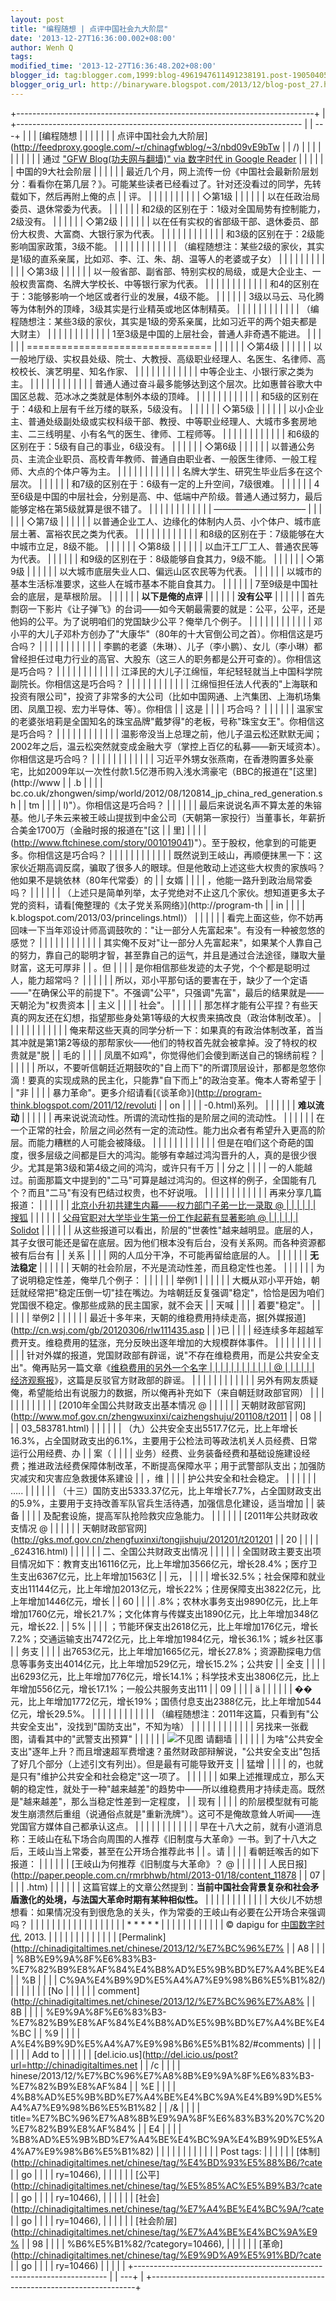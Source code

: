 ```yaml
---
layout: post
title: "编程随想 | 点评中国社会九大阶层"
date: '2013-12-27T16:36:00.002+08:00'
author: Wenh Q
tags:
modified_time: '2013-12-27T16:36:48.202+08:00'
blogger_id: tag:blogger.com,1999:blog-4961947611491238191.post-1905040540836312880
blogger_orig_url: http://binaryware.blogspot.com/2013/12/blog-post_27.html
---
```


+--------------------------------------------------------------------------+
| +----------------------------------------------------------------------- |
| ---+                                                                     |
| | [编程随想 |                                                              | |
|                                                                          |
| | 点评中国社会九大阶层](http://feedproxy.google.com/~r/chinagfwblog/~3/nbd09vE9bTw |
| /) |                                                                     |
| |                                                                        |
|    |                                                                     |
| | 通过 ["GFW Blog(功夫网与翻墙)" via 数字时代 in Google Reader]()          | |
|                                                                          |
| | 中国的9大社会阶层                                                       | |
|                                                                          |
| | 最近几个月，网上流传一份《中国社会最新阶层划分：看看你在第几层？》。可能某些读者已经看过了。针对还没看过的同学，先转载如下，然后再附上俺的点 |
| 评。 |                                                                   |
| |                                                                       |
|    |                                                                     |
| | ◇第1级                                                                  |
|  |                                                                       |
| | 以在任政治局委员、退休常委为代表。                                      | |
|                                                                          |
| |  和2级的区别在于：1级对全国局势有控制能力，2级没有。                    | |
|                                                                          |
| | ◇第2级                                                                  |
|  |                                                                       |
| | 以在任有实权的省部级干部、退休委员、部份大权贵、大富商、大银行家为代表。 | |
|                                                                          |
| |                                                                        |
|    |                                                                     |
| |  和3级的区别在于：2级能影响国家政策，3级不能。                          | |
|                                                                          |
| |                                                                        |
|    |                                                                     |
| | （编程随想注：某些2级的家伙，其实是1级的直系亲属，比如邓、李、江、朱、胡、温等人的老婆或子女） | |
|                                                                          |
| |                                                                        |
|    |                                                                     |
| | ◇第3级                                                                  |
|  |                                                                       |
| | 以一般省部、副省部、特别实权的局级，或是大企业主、一般权贵富商、名牌大学校长、中等银行家为代表。 | |
|                                                                          |
| |                                                                        |
|    |                                                                     |
| |  和4的区别在于：3能够影响一个地区或者行业的发展，4级不能。              | |
|                                                                          |
| |  3级以马云、马化腾等为体制外的顶峰，3级其实是行业精英或地区体制精英。   | |
|                                                                          |
| |                                                                        |
|    |                                                                     |
| | （编程随想注：某些3级的家伙，其实是1级的旁系亲属，比如习近平的两个姐夫都是大财主） | |
|                                                                          |
| |                                                                        |
|    |                                                                     |
| | 1至3级是中国的上层社会，普通人非奇遇不能进。                            | |
|                                                                          |
| | ================================                                      |
|    |                                                                     |
| | ◇第4级                                                                  |
|  |                                                                       |
| | 以一般地厅级、实权县处级、院士、大教授、高级职业经理人、名医生、名律师、高校校长、演艺明星、知名作家、 | |
|                                                                          |
| |                                                                        |
|    |                                                                     |
| | 中等企业主、小银行家之类为主。                                          | |
|                                                                          |
| |                                                                        |
|    |                                                                     |
| | 普通人通过奋斗最多能够达到这个层次。比如惠普谷歌大中国区总裁、范冰冰之类就是体制外本级的顶峰。 | |
|                                                                          |
| |                                                                        |
|    |                                                                     |
| |  和5级的区别在于：4级和上层有千丝万缕的联系，5级没有。                  | |
|                                                                          |
| | ◇第5级                                                                  |
|  |                                                                       |
| | 以小企业主、普通处级副处级或实权科级干部、教授、中等职业经理人、大城市多套房地主、二三线明星、小有名气的医生、律师、工程师等。 | |
|                                                                          |
| |                                                                        |
|    |                                                                     |
| |  和6级的区别在于：5级有自己的事业，6级没有。                            | |
|                                                                          |
| | ◇第6级                                                                  |
|  |                                                                       |
| | 以普通公务员、主流企业职员、高校青年教师、普通自由职业者、一般医生律师、一般工程师、大点的个体户等为主。 | |
|                                                                          |
| |                                                                        |
|    |                                                                     |
| |  名牌大学生、研究生毕业后多在这个层次。                                 | |
|                                                                          |
| |  和7级的区别在于：6级有一定的上升空间，7级很难。                        | |
|                                                                          |
| | 4至6级是中国的中层社会，分别是高、中、低端中产阶级。普通人通过努力，最后能够定格在第5级就算是很不错了。 | |
|                                                                          |
| |                                                                        |
|    |                                                                     |
| | ——————————–                                                           |
|    |                                                                     |
| | ◇第7级                                                                  |
|  |                                                                       |
| | 以普通企业工人、边缘化的体制内人员、小个体户、城市底层土著、富裕农民之类为代表。 | |
|                                                                          |
| |                                                                        |
|    |                                                                     |
| |  和8级的区别在于：7级能够在大中城市立足，8级不能。                      | |
|                                                                          |
| | ◇第8级                                                                  |
|  |                                                                       |
| | 以血汗工厂工人、普通农民等为代表。                                      | |
|                                                                          |
| |  和9级的区别在于：8级能够自食其力，9级不能。                            | |
|                                                                          |
| | ◇第9级                                                                  |
|  |                                                                       |
| | 以大城市底层失业人口、偏远山区农民等为代表。                            | |
|                                                                          |
| |  以城市的基本生活标准要求，这些人在城市基本不能自食其力。               | |
|                                                                          |
| | 7至9级是中国社会的底层，是草根阶层。                                    | |
|                                                                          |
| | **以下是俺的点评**                                                      | |
|                                                                          |
| | **没有公平**                                                            | |
|                                                                          |
| | 首先剽窃一下影片《让子弹飞》的台词——如今天朝最需要的就是：公平，公平，还是他妈的公平。为了说明咱们的党国缺少公平？俺举几个例子。 | |
|                                                                          |
| |                                                                        |
|    |                                                                     |
| | 邓小平的大儿子邓朴方创办了"大康华"（80年的十大官倒公司之首）。你相信这是巧合吗？ | |
|                                                                          |
| |                                                                        |
|    |                                                                     |
| | 李鹏的老婆（朱琳）、儿子（李小鹏）、女儿（李小琳）都曾经担任过电力行业的高官、大股东（这三人的职务都是公开可查的）。你相信这是巧合吗？ | |
|                                                                          |
| |                                                                        |
|    |                                                                     |
| | 江泽民的大儿子江绵恒，年纪轻轻就当上中国科学院副院长。你相信这是巧合吗？ | |
|                                                                          |
| |                                                                        |
|    |                                                                     |
| | 江绵恒担任法人代表的"上海联和投资有限公司"，投资了非常多的大公司（比如中国网通、上汽集团、上海机场集团、凤凰卫视、宏力半导体、等）。你相信 |
| 这是 |                                                                   |
| | 巧合吗？                                                                | |
|                                                                          |
| | 温家宝的老婆张培莉是全国知名的珠宝品牌"戴梦得"的老板，号称"珠宝女王"。你相信这是巧合吗？ | |
|                                                                          |
| |                                                                        |
|    |                                                                     |
| | 温影帝没当上总理之前，他儿子温云松还默默无闻；2002年之后，温云松突然就变成金融大亨（掌控上百亿的私募——新天域资本）。你相信这是巧合吗？ |
|  |                                                                      |
| |                                                                        |
|    |                                                                     |
| | 习近平外甥女张燕南，在香港购置多处豪宅，比如2009年以一次性付款1.5亿港币购入浅水湾豪宅（BBC的报道在"[这里](http://www |
| .b |                                                                     |
| | bc.co.uk/zhongwen/simp/world/2012/08/120814_jp_china_red_generation.sh |
| tm |                                                                     |
| | l)"）。你相信这是巧合吗？                                               | |
|                                                                          |
| | 最后来说说名声不算太差的朱镕基。他儿子朱云来被王岐山提拔到中金公司（天朝第一家投行）当董事长，年薪折合美金1700万（金融时报的报道在"[这 |
| 里] |                                                                    |
| | (http://www.ftchinese.com/story/001019041)"）。至于股权，他拿到的可能更多。你相信这是巧合吗？  |
| |                                                                        |
| |                                                                        |
|    |                                                                     |
| | 既然说到王岐山，再顺便抹黑一下：这家伙近期高调反腐，骗取了很多人的眼球。但是他敢动上述这些大权贵的家族吗？他如果不是姚依林（80年代常委）的 |
| 女婿 |                                                                   |
| | ，他能一路升到政治局常委吗？                                            | |
|                                                                          |
| | （上述只是简单列举，太子党绝对不止这几个家伙。想知道更多太子党的资料，请看[俺整理的《太子党关系网络》](http://program-th |
| in |                                                                     |
| | k.blogspot.com/2013/03/princelings.html)）                             |
|   |                                                                      |
| | 看完上面这些，你不妨再回味一下当年邓设计师高调鼓吹的："让一部分人先富起来"。有没有一种被忽悠的感觉？ | |
|                                                                          |
| |                                                                        |
|    |                                                                     |
| | 其实俺不反对"让一部分人先富起来"，如果某个人靠自己的努力，靠自己的聪明才智，甚至靠自己的运气，并且是通过合法途径，赚取大量财富，这无可厚非 |
| 。但 |                                                                   |
| | 是你相信那些发迹的太子党，个个都是聪明过人，能力超常吗？                | |
|                                                                          |
| | 所以，邓小平那句话的要害在于，缺少了一个定语——"在确保公平的前提下"。不强调"公平"，只强调"先富"，最后的结果就是——天朝沦为"权贵资本 |
| 主义 |                                                                   |
| | 社会"。                                                                  |
| |                                                                        |
| | 那怎样才能有公平捏？有些天真的网友还在幻想，指望那些身处第1等级的大权贵来搞改良（政治体制改革）。 | |
|                                                                          |
| |                                                                        |
|    |                                                                     |
| | 俺来帮这些天真的同学分析一下：如果真的有政治体制改革，首当其冲就是第1第2等级的那帮家伙——他们的特权首先就会被拿掉。没了特权的权贵就是"脱 |
| 毛的 |                                                                   |
| | 凤凰不如鸡"，你觉得他们会傻到断送自己的锦绣前程？                       | |
|                                                                          |
| | 所以，不要听信朝廷近期鼓吹的"自上而下"的所谓顶层设计，那都是忽悠你滴！要真的实现成熟的民主化，只能靠"自下而上"的政治变革。俺本人寄希望于 |
| "非 |                                                                    |
| | 暴力革命"。更多介绍请看[《谈革命》](http://program-think.blogspot.com/2011/12/revoluti |
| on |                                                                     |
| | -0.html)系列。                                                           |
| |                                                                        |
| | **难以流动**                                                            | |
|                                                                          |
| | 再来说说流动性。所谓的流动性指的是阶层之间的流动性。                    | |
|                                                                          |
| | 在一个正常的社会，阶层之间必然有一定的流动性。能力出众者有希望升入更高的阶层。而能力糟糕的人可能会被降级。 | |
|                                                                          |
| |                                                                        |
|    |                                                                     |
| | 但是在咱们这个奇葩的国度，很多层级之间都是巨大的鸿沟。能够有幸越过鸿沟晋升的人，真的是很少很少。尤其是第3级和第4级之间的鸿沟，或许只有千万 |
| 分之 |                                                                   |
| | 一的人能越过。前面那篇文中提到的"二马"可算是越过鸿沟的。但这样的例子，全国能有几个？而且"二马"有没有巴结过权贵，也不好说哦。 | |
|                                                                          |
| |                                                                        |
|    |                                                                     |
| | 再来分享几篇报道：                                                      | |
|                                                                          |
| | [北京小升初共建生内幕——权力部门子弟一比一录取 @                          | |
|                                                                          |
| | 搜狐](http://news.sohu.com/20120901/n352071543.shtml)                   |
|  |                                                                       |
| | [父母官职对大学毕业生第一份工作起薪有显著影响 @                          | |
|                                                                          |
| | Solidot](http://science.solidot.org/article.pl?sid=12/09/06/073220)   |
|    |                                                                     |
| | 从这些报道可以看出，阶层的"世袭性"越来越明显。底层的人，其子女很可能还是留在底层。因为他们根本没有后台，没有关系网。而各种资源都被有后台有 |
| 关系 |                                                                   |
| | 网的人瓜分干净，不可能再留给底层的人。                                  | |
|                                                                          |
| | **无法稳定**                                                            | |
|                                                                          |
| | 天朝的社会阶层，不光是流动性差，而且稳定性也差。                        | |
|                                                                          |
| | 为了说明稳定性差，俺举几个例子：                                        | |
|                                                                          |
| | 举例1                                                                   |
|  |                                                                       |
| | 大概从邓小平开始，朝廷就经常把"稳定压倒一切"挂在嘴边。为啥朝廷反复强调"稳定"，恰恰是因为咱们党国很不稳定。像那些成熟的民主国家，就不会天 |
| 天喊 |                                                                   |
| | 着要"稳定"。                                                            | |
|                                                                          |
| | 举例2                                                                   |
|  |                                                                       |
| | 最近十多年来，天朝的维稳费用持续走高，据[外媒报道](http://cn.wsj.com/gb/20120306/rlw111435.asp |
| )已 |                                                                    |
| | 经连续多年超越军费开支。维稳费用的猛涨，充分反映出逐年增加的大规模群体事件。 | |
|                                                                          |
| |                                                                        |
|    |                                                                     |
| | 针对外媒的报道，党国财政部有辟谣，说"不存在维稳费用，而是公共安全支出"。俺再贴另一篇文章《[维稳费用的另外一个名字 | |
|                                                                          |
| |                                                                        |
|    |                                                                     |
| | @                                                                      |
|    |                                                                     |
| | 经济观察报](http://www.eeo.com.cn/2011/1115/215727.shtml)》，这篇是反驳官方财政部的辟谣。  |
| |                                                                        |
| |                                                                        |
|    |                                                                     |
| | 另外有网友质疑俺，希望能给出有说服力的数据，所以俺再补充如下（来自朝廷财政部官网） | |
|                                                                          |
| |                                                                        |
|    |                                                                     |
| | [2010年全国公共财政支出基本情况 @                                        | |
|                                                                          |
| | 天朝财政部官网](http://www.mof.gov.cn/zhengwuxinxi/caizhengshuju/201108/t2011 |
| 08 |                                                                     |
| | 03_583781.html)                                                       |
|    |                                                                     |
| | （九）公共安全支出5517.7亿元，比上年增长16.3%，占全国财政支出的6.1%，主要用于公检法司等政法机关人员经费、日常运行公用经费、办 |
| 案（ |                                                                   |
| | 业务）经费、业务装备经费和基础设施建设经费；推进政法经费保障体制改革，不断提高保障水平；用于武警部队支出；加强防灾减灾和灾害应急救援体系建设 |
| ，维 |                                                                   |
| | 护公共安全和社会稳定。                                                  | |
|                                                                          |
| |  …..                                                                  |
|    |                                                                     |
| | （十三）国防支出5333.37亿元，比上年增长7.7%，占全国财政支出的5.9%，主要用于支持改善军队官兵生活待遇，加强信息化建设，适当增加 |
| 装备 |                                                                   |
| | 及配套设施，提高军队抢险救灾应急能力。                                  | |
|                                                                          |
| | [2011年公共财政收支情况 @                                                | |
|                                                                          |
| | 天朝财政部官网](http://gks.mof.gov.cn/zhengfuxinxi/tongjishuju/201201/t201201 |
| 20 |                                                                     |
| | _624316.html)                                                         |
|    |                                                                     |
| | 二、全国公共财政支出情况                                                | |
|                                                                          |
| | 全国财政主要支出项目情况如下：教育支出16116亿元，比上年增加3566亿元，增长28.4%；医疗卫生支出6367亿元，比上年增加1563亿 |
| 元， |                                                                   |
| | 增长32.5%；社会保障和就业支出11144亿元，比上年增加2013亿元，增长22%；住房保障支出3822亿元，比上年增加1446亿元，增长 |
| 60 |                                                                     |
| | .8%；农林水事务支出9890亿元，比上年增加1760亿元，增长21.7%；文化体育与传媒支出1890亿元，比上年增加348亿元，增长22. |
| 5% |                                                                     |
| | ；节能环保支出2618亿元，比上年增加176亿元，增长7.2%；交通运输支出7472亿元，比上年增加1984亿元，增长36.1%；城乡社区事 |
| 务支 |                                                                   |
| | 出7653亿元，比上年增加1665亿元，增长27.8%；资源勘探电力信息等事务支出4014亿元，比上年增加529亿元，增长15.2%；公共安 |
| 全支 |                                                                   |
| | 出6293亿元，比上年增加776亿元，增长14.1%；科学技术支出3806亿元，比上年增加556亿元，增长17.1%；一般公共服务支出111 |
| 09 |                                                                     |
| | ä                                                                      |
|    |                                                                     |
| | ��元，比上年增加1772亿元，增长19%；国债付息支出2388亿元，比上年增加544亿元，增长29.5%。 | |
|                                                                          |
| |                                                                        |
|    |                                                                     |
| | （编程随想注：2011年这篇，只看到有"公共安全支出"，没找到"国防支出"，不知为啥） | |
|                                                                          |
| |                                                                        |
|    |                                                                     |
| | 另找来一张截图，请看其中的"武警支出预算"                                | |
|                                                                          |
| | ![不见图 请翻墙](http://photocdn.sohu.com/20130327/Img370501349.jpg)    | |
|                                                                          |
| | 为啥"公共安全支出"逐年上升？而且增速超军费增速？虽然财政部辩解说，"公共安全支出"包括了好几个部分（上述引文有列出）。但是最有可能导致开支 |
| 猛增 |                                                                   |
| | 的，也就是只有"维护公共安全和社会稳定"这一项了。                        | |
|                                                                          |
| | 如果上述推理成立，那么天朝的稳定性，就处于一种"越来越差"的趋势中——所以维稳费用才持续走高。既然是"越来越差"，那么当稳定性差到一定程度， |
| 现有 |                                                                   |
| | 的阶层模型就有可能发生崩溃然后重组（说通俗点就是"重新洗牌"）。这可不是俺故意耸人听闻——连党国官方媒体自己都承认这点。 | |
|                                                                          |
| |                                                                        |
|    |                                                                     |
| | 早在十八大之前，就有小道消息称：王岐山在私下场合向周围的人推荐《旧制度与大革命》一书。到了十八大之后，王岐山当上常委，甚至在公开场合推荐此书 |
| 。请 |                                                                   |
| | 看朝廷喉舌的如下报道：                                                  | |
|                                                                          |
| | [王岐山为何推荐《旧制度与大革命》？ @                                    | |
|                                                                          |
| | 人民日报](http://paper.people.com.cn/rmrbhwb/html/2013-01/18/content_11878 |
| 07 |                                                                     |
| | .htm)                                                                 |
|    |                                                                     |
| | 这篇官媒上的文章公然提到：**当前中国社会背景复杂和社会矛盾激化的处境，与法国大革命时期有某种相似性。** | |
|                                                                          |
| |                                                                        |
|    |                                                                     |
| | 大伙儿不妨想想看：如果情况没有到很危急的关头，作为常委的王岐山有必要在公开场合来强调吗？ | |
|                                                                          |
| |                                                                        |
|    |                                                                     |
| |                                                                        |
|    |                                                                     |
| | * * * * *                                                              |
|    |                                                                     |
| |                                                                        |
|    |                                                                     |
| | © dapigu for [中国数字时代](http://chinadigitaltimes.net/chinese), 2013. | |
|                                                                          |
| | |                                                                      |
|    |                                                                     |
| | [Permalink](http://chinadigitaltimes.net/chinese/2013/12/%E7%BC%96%E7% |
| A8 |                                                                     |
| | %8B%E9%9A%8F%E6%83%B3-%E7%82%B9%E8%AF%84%E4%B8%AD%E5%9B%BD%E7%A4%BE%E4 |
| %B |                                                                     |
| | C%9A%E4%B9%9D%E5%A4%A7%E9%98%B6%E5%B1%82/)                             |
|    |                                                                     |
| | | [No                                                                  |
|    |                                                                     |
| | comment](http://chinadigitaltimes.net/chinese/2013/12/%E7%BC%96%E7%A8% |
| 8B |                                                                     |
| | %E9%9A%8F%E6%83%B3-%E7%82%B9%E8%AF%84%E4%B8%AD%E5%9B%BD%E7%A4%BE%E4%BC |
| %9 |                                                                     |
| | A%E4%B9%9D%E5%A4%A7%E9%98%B6%E5%B1%82/#comments)                       |
|    |                                                                     |
| | | Add to                                                               |
|    |                                                                     |
| | [del.icio.us](http://del.icio.us/post?url=http://chinadigitaltimes.net |
| /c |                                                                     |
| | hinese/2013/12/%E7%BC%96%E7%A8%8B%E9%9A%8F%E6%83%B3-%E7%82%B9%E8%AF%84 |
| %E |                                                                     |
| | 4%B8%AD%E5%9B%BD%E7%A4%BE%E4%BC%9A%E4%B9%9D%E5%A4%A7%E9%98%B6%E5%B1%82 |
| /& |                                                                     |
| | title=%E7%BC%96%E7%A8%8B%E9%9A%8F%E6%83%B3%20%7C%20%E7%82%B9%E8%AF%84% |
| E4 |                                                                     |
| | %B8%AD%E5%9B%BD%E7%A4%BE%E4%BC%9A%E4%B9%9D%E5%A4%A7%E9%98%B6%E5%B1%82) |
|    |                                                                     |
| |                                                                       |
|    |                                                                     |
| |  Post tags:                                                            |
|    |                                                                     |
| | [体制](http://chinadigitaltimes.net/chinese/tag/%E4%BD%93%E5%88%B6/?cate |
| go |                                                                     |
| | ry=10466),                                                             |
|    |                                                                     |
| | [公平](http://chinadigitaltimes.net/chinese/tag/%E5%85%AC%E5%B9%B3/?cate |
| go |                                                                     |
| | ry=10466),                                                             |
|    |                                                                     |
| | [社会](http://chinadigitaltimes.net/chinese/tag/%E7%A4%BE%E4%BC%9A/?cate |
| go |                                                                     |
| | ry=10466),                                                             |
|    |                                                                     |
| | [社会阶层](http://chinadigitaltimes.net/chinese/tag/%E7%A4%BE%E4%BC%9A%E9% |
| 98 |                                                                     |
| | %B6%E5%B1%82/?category=10466),                                         |
|    |                                                                     |
| | [革命](http://chinadigitaltimes.net/chinese/tag/%E9%9D%A9%E5%91%BD/?cate |
| go |                                                                     |
| | ry=10466)                                                              |
|    |                                                                     |
| +----------------------------------------------------------------------- |
| ---+                                                                     |
+--------------------------------------------------------------------------+
